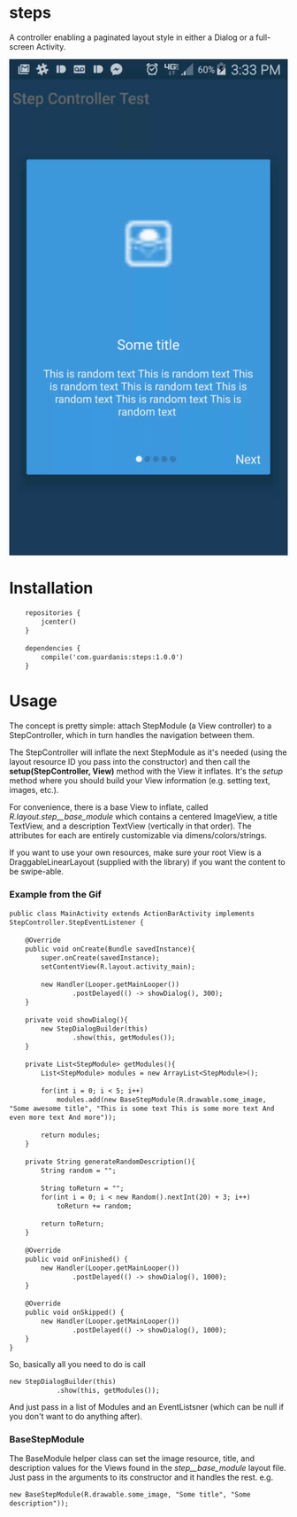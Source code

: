 # steps

A controller enabling a paginated layout style in either a Dialog or a full-screen Activity.

![Steps Sample](https://github.com/mattsilber/steps/raw/master/steps.gif)

# Installation

```
    repositories {
        jcenter()
    }

    dependencies {
        compile('com.guardanis:steps:1.0.0')
    }
```


# Usage

The concept is pretty simple: attach StepModule (a View controller) to a StepController, which in turn handles the navigation between them.

The StepController will inflate the next StepModule as it's needed (using the layout resource ID you pass into the constructor) and then call the **setup(StepController, View)** method with the View it inflates. It's the *setup* method where you should build your View information (e.g. setting text, images, etc.).

For convenience, there is a base View to inflate, called *R.layout.step__base_module* which contains a centered ImageView, a title TextView, and a description TextView (vertically in that order). The attributes for each are entirely customizable via dimens/colors/strings.

If you want to use your own resources, make sure your root View is a DraggableLinearLayout (supplied with the library) if you want the content to be swipe-able.


### Example from the Gif

```
public class MainActivity extends ActionBarActivity implements StepController.StepEventListener {

    @Override
    public void onCreate(Bundle savedInstance){
        super.onCreate(savedInstance);
        setContentView(R.layout.activity_main);

        new Handler(Looper.getMainLooper())
                .postDelayed(() -> showDialog(), 300);
    }

    private void showDialog(){
        new StepDialogBuilder(this)
                .show(this, getModules());
    }

    private List<StepModule> getModules(){
        List<StepModule> modules = new ArrayList<StepModule>();

        for(int i = 0; i < 5; i++)
            modules.add(new BaseStepModule(R.drawable.some_image, "Some awesome title", "This is some text This is some more text And even more text And more"));

        return modules;
    }

    private String generateRandomDescription(){
        String random = "";

        String toReturn = "";
        for(int i = 0; i < new Random().nextInt(20) + 3; i++)
            toReturn += random;

        return toReturn;
    }

    @Override
    public void onFinished() {
        new Handler(Looper.getMainLooper())
                .postDelayed(() -> showDialog(), 1000);
    }

    @Override
    public void onSkipped() {
        new Handler(Looper.getMainLooper())
                .postDelayed(() -> showDialog(), 1000);
    }
}
```

So, basically all you need to do is call

    new StepDialogBuilder(this)
                .show(this, getModules());

And just pass in a list of Modules and an EventListsner (which can be null if you don't want to do anything after).

### BaseStepModule

The BaseModule helper class can set the image resource, title, and description values for the Views found in the *step__base_module* layout file. Just pass in the arguments to its constructor and it handles the rest. e.g.

    new BaseStepModule(R.drawable.some_image, "Some title", "Some description"));

